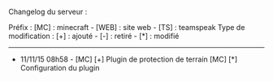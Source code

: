 Changelog du serveur :

Préfix : [MC] : minecraft - [WEB] : site web - [TS] : teamspeak
Type de modification : [+] : ajouté - [-] : retiré - [*] : modifié

-------------------------------------

- 11/11/15 08h58 -
[MC] [+] Plugin de protection de terrain
[MC] [*] Configuration du plugin


